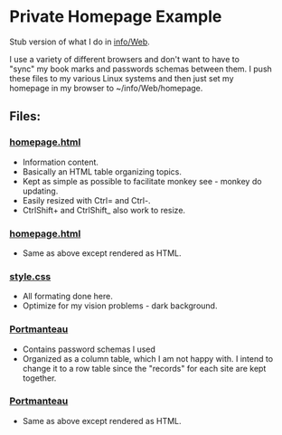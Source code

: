 # Private Homepage Example
Stub version of what I do in [info/Web](../../../info/Web).

I use a variety of different browsers and don't want to have to<br>
"sync" my book marks and passwords schemas between them.  I push<br>
these files to my various Linux systems and then just set my<br>
homepage in my browser to ~/info/Web/homepage.

## Files:
### [homepage.html](homepage.html)
* Information content.
* Basically an HTML table organizing topics.
* Kept as simple as possible to facilitate monkey
  see - monkey do updating.
* Easily resized with Ctrl= and Ctrl-.
* CtrlShift+ and CtrlShift_ also work to resize.

### [homepage.html](http://htmlpreview.github.com/?https://github.com/grscheller/scheller-linux-archive/blob/master/linuxHome/info/Web/homepage.html)
* Same as above except rendered as HTML.

### [style.css](style.ccs)
* All formating done here.
* Optimize for my vision problems - dark background.

### [Portmanteau](Portmanteau.html)
* Contains password schemas I used
* Organized as a column table, which I am not happy with.
  I intend to change it to a row table since the "records"
  for each site are kept together.

### [Portmanteau](http://htmlpreview.github.com/?https://github.com/grscheller/scheller-linux-archive/blob/master/linuxHome/info/Web/Portmanteau.html)
* Same as above except rendered as HTML.

